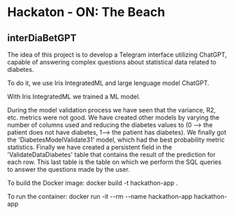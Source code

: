 # Hackaton - ON: The Beach 

## interDiaBetGPT

The idea of this project is to develop a Telegram interface utilizing ChatGPT, capable of answering complex questions about statistical data related to diabetes.

To do it, we use Iris IntegratedML and large lenguage model ChatGPT.

With Iris IntegratedML we trained a ML model. 

During the model validation process we have seen that the variance, R2, etc. metrics were not good. We have created other models by varying the number of columns used and reducing the diabetes values to (0 --> the patient does not have diabetes, 1--> the patient has diabetes). We finally got the 'DiabetesModelValidate31' model, which had the best probability metric statistics. Finally we have created a persistent field in the 'ValidateDataDiabetes' table that contains the result of the prediction for each row. This last table is the table on which we perform the SQL queries to answer the questions made by the user.

To build the Docker image:
docker build -t hackathon-app . 

To run the container:
docker run -it --rm --name hackathon-app hackathon-app
